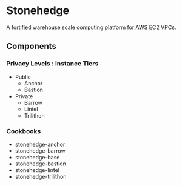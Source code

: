Stonehedge
==========

A fortified warehouse scale computing platform for AWS EC2 VPCs.


Components
----------



### Privacy Levels : Instance Tiers

* Public
  - Anchor
  - Bastion
* Private
  - Barrow
  - Lintel
  - Trilithon

### Cookbooks
  - stonehedge-anchor
  - stonehedge-barrow
  - stonehedge-base
  - stonehedge-bastion
  - stonehedge-lintel
  - stonehedge-trilithon
